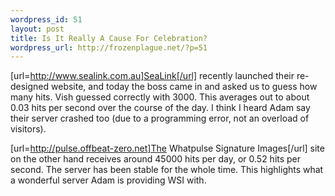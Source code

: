 ```yaml
--- 
wordpress_id: 51
layout: post
title: Is It Really A Cause For Celebration?
wordpress_url: http://frozenplague.net/?p=51
---
```

[url=http://www.sealink.com.au]SeaLink[/url] recently launched their re-designed website, and today the boss came in and asked us to guess how many hits. Vish guessed correctly with 3000. This averages out to about 0.03 hits per second over the course of the day. I think I heard Adam say their server crashed too (due to a programming error, not an overload of visitors).

[url=http://pulse.offbeat-zero.net]The Whatpulse Signature Images[/url] site on the other hand receives around 45000 hits per day, or 0.52 hits per second. The server has been stable for the whole time. This highlights what a wonderful server Adam is providing WSI with. 
